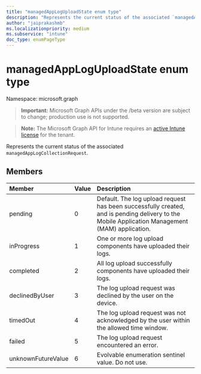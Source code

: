 ```yaml
---
title: "managedAppLogUploadState enum type"
description: "Represents the current status of the associated `managedAppLogCollectionRequest`."
author: "jaiprakashmb"
ms.localizationpriority: medium
ms.subservice: "intune"
doc_type: enumPageType
---
```


# managedAppLogUploadState enum type

Namespace: microsoft.graph
> **Important:** Microsoft Graph APIs under the /beta version are subject to change; production use is not supported.

> **Note:** The Microsoft Graph API for Intune requires an [active Intune license](https://go.microsoft.com/fwlink/?linkid=839381) for the tenant.


Represents the current status of the associated `managedAppLogCollectionRequest`.

## Members
|Member|Value|Description|
|:---|:---|:---|
|pending|0|Default. The log upload request has been successfully created, and is pending delivery to the Mobile Application Management (MAM) application.|
|inProgress|1|One or more log upload components have uploaded their logs.|
|completed|2|All log upload successfully components have uploaded their logs.|
|declinedByUser|3|The log upload request was declined by the user on the device.|
|timedOut|4|The log upload request was not acknowledged by the user within the allowed time window.|
|failed|5|The log upload request encountered an error.|
|unknownFutureValue|6|Evolvable enumeration sentinel value. Do not use.|
